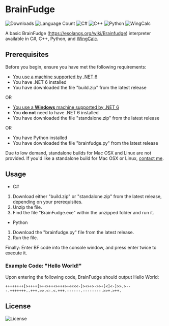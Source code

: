 # BrainFudge
![Downloads](https://img.shields.io/github/downloads/winggar/BrainFudge/total?style=for-the-badge)
![Language Count](https://img.shields.io/github/languages/count/winggar/BrainFudge?style=for-the-badge)
![C#](https://img.shields.io/badge/c%23-%23239120.svg?style=for-the-badge&logo=c-sharp&logoColor=white)
![C++](https://img.shields.io/badge/c++-%2300599C.svg?style=for-the-badge&logo=c%2B%2B&logoColor=white)
![Python](https://img.shields.io/badge/python-3670A0?style=for-the-badge&logo=python&logoColor=ffdd54)
![WingCalc](https://img.shields.io/badge/WingCalc-%20-cyan?style=for-the-badge&logo=wikipedia?link=https://github.com/winggar/WingCalc)


A basic BrainFudge (https://esolangs.org/wiki/Brainfudge) interpreter available in C#, C++, Python, and [WingCalc](https://github.com/winggar/WingCalc).

## Prerequisites

Before you begin, ensure you have met the following requirements:
- [You use a machine supported by .NET 6](https://github.com/dotnet/core/blob/main/release-notes/6.0/supported-os.md)
- You have .NET 6 installed
- You have downloaded the file "build.zip" from the latest release

OR

- [You use a **Windows** machine supported by .NET 6](https://github.com/dotnet/core/blob/main/release-notes/6.0/supported-os.md)
- You **do not** need to have .NET 6 installed
- You have downloaded the file "standalone.zip" from the latest release

OR

- You have Python installed
- You have downloaded the file "brainfudge.py" from the latest release

Due to low demand, standalone builds for Mac OSX and Linux are not provided. If you'd like a standalone build for Mac OSX or Linux, [contact me](mailto:winggar1228@gmail.com).

## Usage

- C#
1. Download either "build.zip" or "standalone.zip" from the latest release, depending on your prerequisites.
2. Unzip the file.
3. Find the file "BrainFudge.exe" within the unzipped folder and run it.
- Python
1. Download the "brainfudge.py" file from the latest release.
2. Run the file.

Finally: Enter BF code into the console window, and press enter twice to execute it.

### Example Code: "Hello World!"
Upon entering the following code, BrainFudge should output Hello World: 

`++++++++[>++++[>++>+++>+++>+<<<<-]>+>+>->>+[<]<-]>>.>---.+++++++..+++.>>.<-.<.+++.------.--------.>>+.>++.`

## License

![License](https://img.shields.io/github/license/winggar/BrainFudge?style=for-the-badge)

